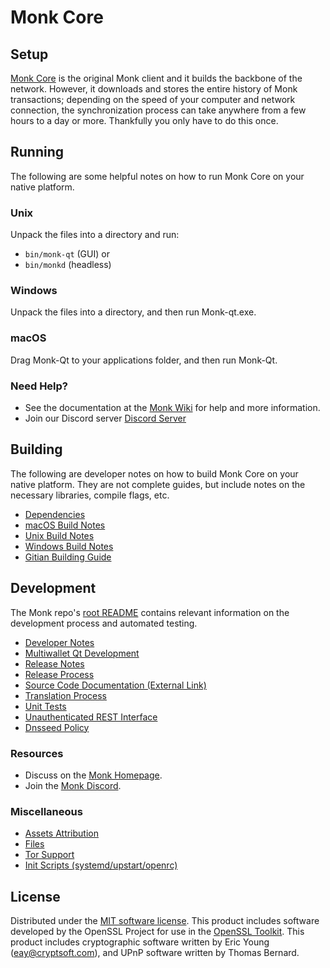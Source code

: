 Monk Core
=============

Setup
---------------------
[Monk Core](https://monkcoin.net/) is the original Monk client and it builds the backbone of the network. However, it downloads and stores the entire history of Monk transactions; depending on the speed of your computer and network connection, the synchronization process can take anywhere from a few hours to a day or more. Thankfully you only have to do this once.

Running
---------------------
The following are some helpful notes on how to run Monk Core on your native platform.

### Unix

Unpack the files into a directory and run:

- `bin/monk-qt` (GUI) or
- `bin/monkd` (headless)

### Windows

Unpack the files into a directory, and then run Monk-qt.exe.

### macOS

Drag Monk-Qt to your applications folder, and then run Monk-Qt.

### Need Help?

* See the documentation at the [Monk Wiki](https://github.com/decenomy/MONK/)
for help and more information.
* Join our Discord server [Discord Server](https://discord.gg/wgRuhztufG)

Building
---------------------
The following are developer notes on how to build Monk Core on your native platform. They are not complete guides, but include notes on the necessary libraries, compile flags, etc.

- [Dependencies](dependencies.md)
- [macOS Build Notes](build-osx.md)
- [Unix Build Notes](build-unix.md)
- [Windows Build Notes](build-windows.md)
- [Gitian Building Guide](gitian-building.md)

Development
---------------------
The Monk repo's [root README](/README.md) contains relevant information on the development process and automated testing.

- [Developer Notes](developer-notes.md)
- [Multiwallet Qt Development](multiwallet-qt.md)
- [Release Notes](release-notes.md)
- [Release Process](release-process.md)
- [Source Code Documentation (External Link)](https://github.com/decenomy/MONK/)
- [Translation Process](translation_process.md)
- [Unit Tests](unit-tests.md)
- [Unauthenticated REST Interface](REST-interface.md)
- [Dnsseed Policy](dnsseed-policy.md)

### Resources
* Discuss on the [Monk Homepage](https://monkcoin.net/).
* Join the [Monk Discord](https://discord.gg/wgRuhztufG).

### Miscellaneous
- [Assets Attribution](assets-attribution.md)
- [Files](files.md)
- [Tor Support](tor.md)
- [Init Scripts (systemd/upstart/openrc)](init.md)

License
---------------------
Distributed under the [MIT software license](/COPYING).
This product includes software developed by the OpenSSL Project for use in the [OpenSSL Toolkit](https://www.openssl.org/). This product includes
cryptographic software written by Eric Young ([eay@cryptsoft.com](mailto:eay@cryptsoft.com)), and UPnP software written by Thomas Bernard.
